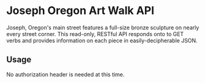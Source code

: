 # Joseph Oregon Art Walk API

Joseph, Oregon's main street features a full-size bronze sculpture on nearly every street corner. This read-only, RESTful API responds onto to GET verbs and provides information on each piece in easily-decipherable JSON. 

## Usage

No authorization header is needed at this time.


